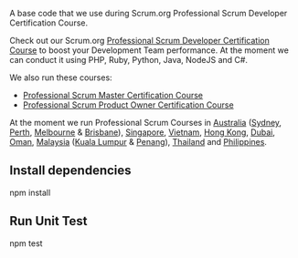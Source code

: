 A base code that we use during Scrum.org Professional Scrum Developer Certification Course.

Check out our Scrum.org [Professional Scrum Developer Certification Course](http://www.scrumtraining.asia/programs/professional-scrum-developer) to boost your Development Team performance. At the moment we can conduct it using PHP, Ruby, Python, Java, NodeJS and C#.

We also run these courses:

- [Professional Scrum Master Certification Course](http://www.scrumtraining.asia/programs/professional-scrum-master)
- [Professional Scrum Product Owner Certification Course](http://www.scrumtraining.asia/programs/professional-scrum-product-owner)

At the moment we run Professional Scrum Courses in [Australia](http://www.scrumtraining.asia/certified-scrum-trainings/australia) ([Sydney](http://www.scrumtraining.asia/certified-scrum-trainings/australia/sydney), [Perth](http://www.scrumtraining.asia/certified-scrum-trainings/australia/perth), [Melbourne](http://www.scrumtraining.asia/certified-scrum-trainings/australia/melbourne) & [Brisbane](http://www.scrumtraining.asia/certified-scrum-trainings/australia/brisbane)), [Singapore](http://www.scrumtraining.asia/certified-scrum-trainings/singapore/singapore), [Vietnam](http://www.scrumtraining.asia/certified-scrum-trainings/vietnam), [Hong Kong](http://www.scrumtraining.asia/certified-scrum-trainings/china/hong-kong), [Dubai](http://www.scrumtraining.asia/certified-scrum-trainings/united-arab-emirates/dubai), [Oman](http://www.scrumtraining.asia/certified-scrum-trainings/oman), [Malaysia](http://www.scrumtraining.asia/certified-scrum-trainings/malaysia) ([Kuala Lumpur](http://www.scrumtraining.asia/certified-scrum-trainings/malaysia/kuala-lumpur) & [Penang](http://www.scrumtraining.asia/certified-scrum-trainings/malaysia/penang)), [Thailand](http://www.scrumtraining.asia/certified-scrum-trainings/thailand) and [Philippines](http://www.scrumtraining.asia/certified-scrum-trainings/philippines).


## Install dependencies

npm install

## Run Unit Test

npm test